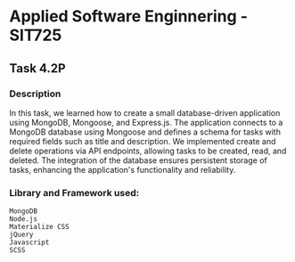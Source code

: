 # Applied Software Enginnering - SIT725

## Task 4.2P

### Description

In this task, we learned how to create a small database-driven application using MongoDB, Mongoose, and Express.js. The application connects to a MongoDB database using Mongoose and defines a schema for tasks with required fields such as title and description. We implemented create and delete operations via API endpoints, allowing tasks to be created, read, and deleted. The integration of the database ensures persistent storage of tasks, enhancing the application's functionality and reliability.

### Library and Framework used:

```
MongoDB
Node.js
Materialize CSS
jQuery
Javascript
SCSS
```
